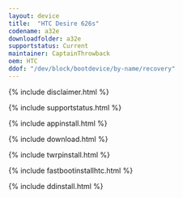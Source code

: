 ```yaml
---
layout: device
title:  "HTC Desire 626s"
codename: a32e
downloadfolder: a32e
supportstatus: Current
maintainer: CaptainThrowback
oem: HTC
ddof: "/dev/block/bootdevice/by-name/recovery"
---
```


{% include disclaimer.html %}

{% include supportstatus.html %}

{% include appinstall.html %}

{% include download.html %}

{% include twrpinstall.html %}

{% include fastbootinstallhtc.html %}

{% include ddinstall.html %}

